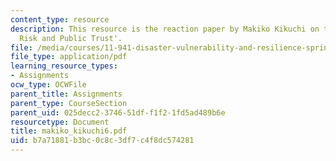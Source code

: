 ```yaml
---
content_type: resource
description: This resource is the reaction paper by Makiko Kikuchi on the topic 'Transboundary
  Risk and Public Trust'.
file: /media/courses/11-941-disaster-vulnerability-and-resilience-spring-2005/b7a71881b3bc0c8c3df7c4f8dc574281_makiko_kikuchi6.pdf
file_type: application/pdf
learning_resource_types:
- Assignments
ocw_type: OCWFile
parent_title: Assignments
parent_type: CourseSection
parent_uid: 025decc2-3746-51df-f1f2-1fd5ad489b6e
resourcetype: Document
title: makiko_kikuchi6.pdf
uid: b7a71881-b3bc-0c8c-3df7-c4f8dc574281
---
```


